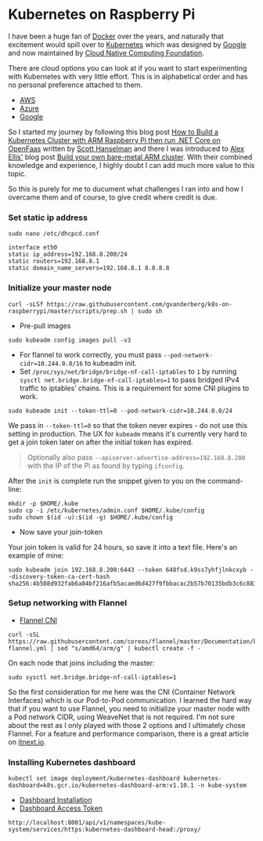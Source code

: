 # Kubernetes on Raspberry Pi

I have been a huge fan of [Docker](https://www.docker.com/) over the years, and naturally that excitement would spill over to [Kubernetes](https://kubernetes.io/) which was designed by [Google](https://en.wikipedia.org/wiki/Google) and now maintained by [Cloud Native Computing Foundation](https://en.wikipedia.org/wiki/Cloud_Native_Computing_Foundation).

There are cloud options you can look at if you want to start experimenting with Kubernetes with very little effort.
This is in alphabetical order and has no personal preference attached to them.

* [AWS](https://aws.amazon.com/eks/)
* [Azure](https://azure.microsoft.com/en-us/free/kubernetes-service/)
* [Google](https://cloud.google.com/kubernetes-engine/)

So I started my journey by following this blog post [How to Build a Kubernetes Cluster with ARM Raspberry Pi then run .NET Core on OpenFaas](https://www.hanselman.com/blog/HowToBuildAKubernetesClusterWithARMRaspberryPiThenRunNETCoreOnOpenFaas.aspx) written by [Scott Hanselman](https://www.hanselman.com/) and there I was introduced to [Alex Ellis'](https://blog.alexellis.io/) blog post [Build your own bare-metal ARM cluster](https://blog.alexellis.io/build-your-own-bare-metal-arm-cluster/). 
With their combined knowledge and experience, I highly doubt I can add much more value to this topic. 

So this is purely for me to ducument what challenges I ran into and how I overcame them and of course, to give credit where credit is due.

### Set static ip address

```
sudo nano /etc/dhcpcd.conf
```

```
interface eth0
static ip_address=192.168.8.200/24
static routers=192.168.8.1
static domain_name_servers=192.168.8.1 8.8.8.8
```

### Initialize your master node

```
curl -sLSf https://raw.githubusercontent.com/gvanderberg/k8s-on-raspberrypi/master/scripts/prep.sh | sudo sh
```

* Pre-pull images

```
sudo kubeadm config images pull -v3
```

* For flannel to work correctly, you must pass ```--pod-network-cidr=10.244.0.0/16``` to kubeadm init.
* Set ```/proc/sys/net/bridge/bridge-nf-call-iptables``` to ```1``` by running ```sysctl net.bridge.bridge-nf-call-iptables=1``` to pass bridged IPv4 traffic to iptables’ chains. This is a requirement for some CNI plugins to work.

```
sudo kubeadm init --token-ttl=0 --pod-network-cidr=10.244.0.0/24
```

We pass in `--token-ttl=0` so that the token never expires - do not use this setting in production. The UX for `kubeadm` means it's currently very hard to get a join token later on after the initial token has expired. 

> Optionally also pass `--apiserver-advertise-address=192.168.8.200` with the IP of the Pi as found by typing `ifconfig`.

After the `init` is complete run the snippet given to you on the command-line:

```
mkdir -p $HOME/.kube
sudo cp -i /etc/kubernetes/admin.conf $HOME/.kube/config
sudo chown $(id -u):$(id -g) $HOME/.kube/config
```

* Now save your join-token

Your join token is valid for 24 hours, so save it into a text file. Here's an example of mine:

```
sudo kubeadm join 192.168.8.200:6443 --token 648fsd.k9ss7yhfjlnkcxyb --discovery-token-ca-cert-hash sha256:4b508d932fab6a84bf216afb5acaed6d427f9fbbacac2b57b70135bdb3c6c883
```

### Setup networking with Flannel

* [Flannel CNI](https://kubernetes.io/docs/setup/production-environment/tools/kubeadm/create-cluster-kubeadm/#tabs-pod-install-4)

```
curl -sSL https://raw.githubusercontent.com/coreos/flannel/master/Documentation/kube-flannel.yml | sed "s/amd64/arm/g" | kubectl create -f -
```

On each node that joins including the master:

```
sudo sysctl net.bridge.bridge-nf-call-iptables=1
```

So the first consideration for me here was the CNI (Container Network Interfaces) which is our Pod-to-Pod communication. I learned the hard way that if you want to use Flannel, you need to initialize your master node with a Pod network CIDR, using WeaveNet that is not required. I'm not sure about the rest as I only played with those 2 options and I ultimately chose Flannel. For a feature and performance comparison, there is a great article on [itnext.io](https://itnext.io/benchmark-results-of-kubernetes-network-plugins-cni-over-10gbit-s-network-36475925a560).

### Installing Kubernetes dashboard

```
kubectl set image deployment/kubernetes-dashboard kubernetes-dashboard=k8s.gcr.io/kubernetes-dashboard-arm:v1.10.1 -n kube-system
```

* [Dashboard Installation](https://github.com/kubernetes/dashboard/wiki/Installation)
* [Dashboard Access Token](https://github.com/kubernetes/dashboard/wiki/Creating-sample-user)

```
http://localhost:8001/api/v1/namespaces/kube-system/services/https:kubernetes-dashboard-head:/proxy/
```
